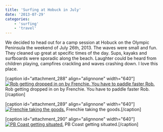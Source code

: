 ```yaml
---
title: 'Surfing at Hobuck in July'
date: '2013-07-29'
categories:
    - 'surfing'
    - 'travel'
---
```


We decided to head out for a camp session at Hobuck on the Olympic Peninsula the weekend of July 26th, 2013. The waves were small and fun. They cleaned up great at specific times of the day. Sups, kayaks and surfboards were sporadic along the beach. Laughter could be heard from children playing, campfires crackling and waves crashing down. I love this place.

\[caption id="attachment_288" align="alignnone" width="640"\][![Rob getting dropped in on by Frenchie. You have to paddle faster Rob.](./images/posts/2013/08/hobuck-surf-july-2013-1-1024x576.jpg)](./images/posts/2013/08/hobuck-surf-july-2013-1.jpg) Rob getting dropped in on by Frenchie. You have to paddle faster Rob.\[/caption\]

\[caption id="attachment_289" align="alignnone" width="640"\][![Frenchie taking the goods.](./images/posts/2013/08/hobuck-surf-july-2013-2-1024x576.jpg)](./images/posts/2013/08/hobuck-surf-july-2013-2.jpg) Frenchie taking the goods.\[/caption\]

\[caption id="attachment_290" align="alignnone" width="640"\][![PB Coast getting situated.](./images/posts/2013/08/hobuck-surf-july-2013-3-1024x576.jpg)](./images/posts/2013/08/hobuck-surf-july-2013-3.jpg) PB Coast getting situated.\[/caption\]
